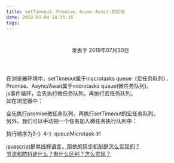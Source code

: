 ```yaml
---
title: setTimeout、Promise、Async-Await-的区别
date: 2022-03-04 14:55:15
tags:
---
```


<div class="post-block"><link itemprop="mainEntityOfPage" href="http://cmszlx.win/2019/07/30/setTimeout、Promise、Async-Await-的区别/"><span hidden="" itemprop="author" itemscope="" itemtype="http://schema.org/Person"><meta itemprop="name" content="linXiao"><meta itemprop="description" content=""><meta itemprop="image" content="/images/avatar.gif"></span><span hidden="" itemprop="publisher" itemscope="" itemtype="http://schema.org/Organization"><meta itemprop="name" content="Hurry"></span><header class="post-header"><h1 class="post-title" itemprop="name headline"></h1><div class="post-meta"><span class="post-time"><span class="post-meta-item-icon"><i class="fa fa-calendar-o"></i></span><span class="post-meta-item-text">发表于</span><time title="创建于" itemprop="dateCreated datePublished" datetime="2019-07-30T17:53:43+08:00"> 2019年07月30日 </time></span></div></header><div class="post-body" itemprop="articleBody"><p>在浏览器环境中，setTimeout属于macrotasks queue（宏任务队列），Promise、Async/Await属于microtasks queue(微任务队列)。<br>js事件循环，会先执行微任务队列，再执行宏任务队列。<br>如在浏览器中：</p><precode language="javascript" precodenum="0"></precode><p>会先执行promise微任务队列，再执行setTimeout的宏任务队列。<br>另外，我们可以手动把一个任务加入微任务执行队列中：</p><precode language="javascript" precodenum="1"></precode><p>执行顺序为3-》4-》queueMicrotask-》1</p></div><footer class="post-footer"><div class="post-nav"><div class="post-nav-next post-nav-item"><a href="/2019/07/30/javascript是单线程语言，那他的异步机制是怎么实现的？/" rel="next" title="javascript是单线程语言，那他的异步机制是怎么实现的？"><i class="fa fa-chevron-left"></i> javascript是单线程语言，那他的异步机制是怎么实现的？ </a></div><span class="post-nav-divider"></span><div class="post-nav-prev post-nav-item"><a href="/2019/07/30/节流和防抖是什么？有什么区别？怎么实现？/" rel="prev" title="节流和防抖是什么？有什么区别？怎么实现？"> 节流和防抖是什么？有什么区别？怎么实现？ <i class="fa fa-chevron-right"></i></a></div></div></footer></div>
